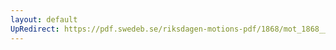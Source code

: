 ```yaml
---
layout: default
UpRedirect: https://pdf.swedeb.se/riksdagen-motions-pdf/1868/mot_1868__ak__00334/mot_1868__ak__00334_003.pdf
---
```

